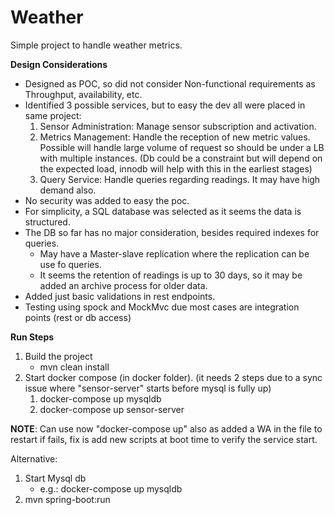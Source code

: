 # Weather

Simple project to handle weather metrics. 

**Design Considerations**
* Designed as POC, so did not consider Non-functional requirements as Throughput, availability, etc. 
* Identified 3 possible services, but to easy the dev all were placed in same project:
  1. Sensor Administration: Manage sensor subscription and activation. 
  2. Metrics Management: Handle the reception of new metric values. Possible will handle large volume of request so should be under a LB with multiple instances. (Db could be a constraint but will depend on the expected load, innodb will help with this in the earliest stages)
  3. Query Service: Handle queries regarding readings. It may have high demand also.
* No security was added to easy the poc.
* For simplicity, a SQL database was selected as it seems the data is structured.
* The DB so far has no major consideration, besides required indexes for queries.
  * May have a Master-slave replication where the replication can be use fo queries.
  * It seems the retention of readings is up to 30 days, so it may be added an archive process for older data.
* Added just basic validations in rest endpoints.
* Testing using spock and MockMvc due most cases are integration points (rest or db access)
 

**Run Steps**
1. Build the project
   * mvn clean install
2. Start docker compose (in docker folder). (it needs 2 steps due to a sync issue where "sensor-server" starts before mysql is fully up)
   1. docker-compose up mysqldb
   2. docker-compose up sensor-server
   
**NOTE**: Can use now "docker-compose up" also as added a WA in the file to restart if fails, fix is add new scripts at boot time to verify the service start.


Alternative:
1. Start Mysql db
   * e.g.: docker-compose up mysqldb
2. mvn spring-boot:run                                                     